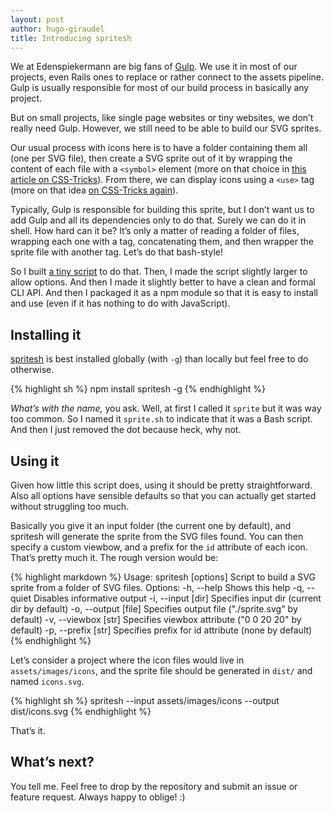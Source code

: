 ```yaml
---
layout: post
author: hugo-giraudel
title: Introducing spritesh
---
```


We at Edenspiekermann are big fans of [Gulp](http://gulpjs.com/). We use it in most of our projects, even Rails ones to replace or rather connect to the assets pipeline. Gulp is usually responsible for most of our build process in basically any project.

But on small projects, like single page websites or tiny websites, we don’t really need Gulp. However, we still need to be able to build our SVG sprites. 

Our usual process with icons here is to have a folder containing them all (one per SVG file), then create a SVG sprite out of it by wrapping the content of each file with a `<symbol>` element (more on that choice in [this article on CSS-Tricks](https://css-tricks.com/svg-symbol-good-choice-icons/)). From there, we can display icons using a `<use>` tag (more on that idea [on CSS-Tricks again](https://css-tricks.com/svg-use-external-source/)).

Typically, Gulp is responsible for building this sprite, but I don’t want us to add Gulp and all its dependencies only to do that. Surely we can do it in shell. How hard can it be? It’s only a matter of reading a folder of files, wrapping each one with a tag, concatenating them, and then wrapper the sprite file with another tag. Let’s do that bash-style!

So I built [a tiny script](https://github.com/edenspiekermann/sprite.sh) to do that. Then, I made the script slightly larger to allow options. And then I made it slightly better to have a clean and formal CLI API. And then I packaged it as a npm module so that it is easy to install and use (even if it has nothing to do with JavaScript).

## Installing it

[spritesh](https://github.com/edenspiekermann/sprite.sh) is best installed globally (with `-g`) than locally but feel free to do otherwise.

{% highlight sh %}
npm install spritesh -g
{% endhighlight %}

*What’s with the name,* you ask. Well, at first I called it `sprite` but it was way too common. So I named it `sprite.sh` to indicate that it was a Bash script. And then I just removed the dot because heck, why not.

## Using it

Given how little this script does, using it should be pretty straightforward. Also all options have sensible defaults so that you can actually get started without struggling too much.

Basically you give it an input folder (the current one by default), and spritesh will generate the sprite from the SVG files found. You can then specify a custom viewbow, and a prefix for the `id` attribute of each icon. That’s pretty much it. The rough version would be:

{% highlight markdown %}
Usage: spritesh [options]
Script to build a SVG sprite from a folder of SVG files.
Options:
  -h, --help             Shows this help
  -q, --quiet            Disables informative output
  -i, --input [dir]      Specifies input dir (current dir by default)
  -o, --output [file]    Specifies output file ("./sprite.svg" by default)
  -v, --viewbox [str]    Specifies viewbox attribute ("0 0 20 20" by default)
  -p, --prefix [str]     Specifies prefix for id attribute (none by default)
{% endhighlight %}

Let’s consider a project where the icon files would live in `assets/images/icons`, and the sprite file should be generated in `dist/` and named `icons.svg`.

{% highlight sh %}
spritesh --input assets/images/icons --output dist/icons.svg
{% endhighlight %}

That’s it.

## What’s next?

You tell me. Feel free to drop by the repository and submit an issue or feature request. Always happy to oblige! :)
